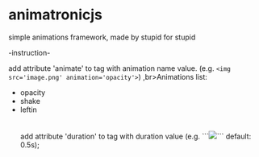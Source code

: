 # animatronicjs
simple animations framework, made by stupid for stupid

-instruction-

add attribute 'animate' to tag with animation name value. (e.g. ```<img src='image.png' animation='opacity'>```)
,br>Animations list:
<ul>
    <li>opacity</li>
    <li>shake</li>
    <li>leftin</li>
<br><br>
add attribute 'duration' to tag with duration value (e.g. ```<img src='image.png' animation='opacity' duration='1s'>``` default: 0.5s);
